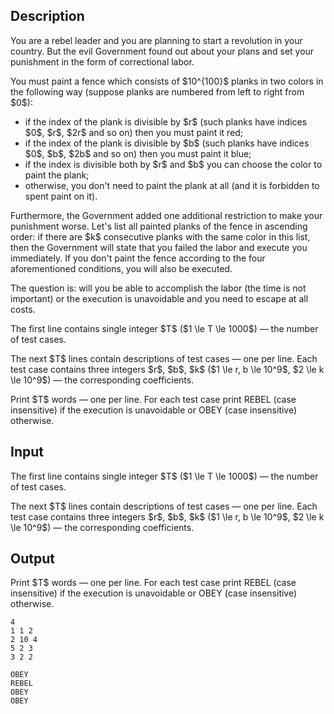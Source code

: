 ## Description

<div><p>You are a rebel leader and you are planning to start a revolution in your country. But the evil Government found out about your plans and set your punishment in the form of correctional labor.</p><p>You must paint a fence which consists of $10^{100}$ planks in two colors in the following way (suppose planks are numbered from left to right from $0$): </p><ul> <li> if the index of the plank is divisible by $r$ (such planks have indices $0$, $r$, $2r$ and so on) then you must paint it red; </li><li> if the index of the plank is divisible by $b$ (such planks have indices $0$, $b$, $2b$ and so on) then you must paint it blue; </li><li> if the index is divisible both by $r$ and $b$ <span class="tex-font-style-bf">you can choose the color</span> to paint the plank; </li><li> otherwise, you don't need to paint the plank at all (and it is forbidden to spent paint on it). </li></ul><p>Furthermore, the Government added one additional restriction to make your punishment worse. Let's list all <span class="tex-font-style-bf">painted</span> planks of the fence in ascending order: if there are $k$ consecutive planks with the same color in this list, then the Government will state that you failed the labor and execute you immediately. If you don't paint the fence according to the four aforementioned conditions, you will also be executed.</p><p>The question is: will you be able to accomplish the labor (the time is not important) or the execution is unavoidable and you need to escape at all costs.</p></div><div class="input-specification"><p>The first line contains single integer $T$ ($1 \le T \le 1000$) — the number of test cases.</p><p>The next $T$ lines contain descriptions of test cases — one per line. Each test case contains three integers $r$, $b$, $k$ ($1 \le r, b \le 10^9$, $2 \le k \le 10^9$) — the corresponding coefficients.</p></div><div class="output-specification"><p>Print $T$ words — one per line. For each test case print <span class="tex-font-style-tt">REBEL</span> (case insensitive) if the execution is unavoidable or <span class="tex-font-style-tt">OBEY</span> (case insensitive) otherwise.</p></div>

## Input

<p>The first line contains single integer $T$ ($1 \le T \le 1000$) — the number of test cases.</p><p>The next $T$ lines contain descriptions of test cases — one per line. Each test case contains three integers $r$, $b$, $k$ ($1 \le r, b \le 10^9$, $2 \le k \le 10^9$) — the corresponding coefficients.</p>

## Output

<p>Print $T$ words — one per line. For each test case print <span class="tex-font-style-tt">REBEL</span> (case insensitive) if the execution is unavoidable or <span class="tex-font-style-tt">OBEY</span> (case insensitive) otherwise.</p>





```input1
4
1 1 2
2 10 4
5 2 3
3 2 2
```




```output1
OBEY
REBEL
OBEY
OBEY
```


